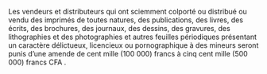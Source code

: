 Les vendeurs et distributeurs qui ont sciemment colporté ou distribué ou vendu des imprimés de toutes natures, des publications, des livres, des écrits, des brochures, des journaux, des dessins, des gravures, des lithographies et des photographies et autres feuilles périodiques présentant un caractère délictueux, licencieux ou pornographique à des mineurs seront punis d’une amende de cent mille (100 000) francs à cinq cent mille (500 000) francs CFA .